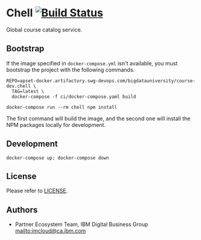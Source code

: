 # Chell [![Build Status](https://travis.ibm.com/bdu/chell.svg?token=CCLjK5gsaLWyxhCwwcrs&branch=master)](https://travis.ibm.com/bdu/chell)

Global course catalog service.

## Bootstrap

If the image specified in `docker-compose.yml` isn't available, you must
bootstrap the project with the following commands.

```shell
REPO=apset-docker.artifactory.swg-devops.com/bigdatauniversity/course-dev.chell \
  TAG=latest \
  docker-compose -f ci/docker-compose.yaml build

docker-compose run --rm chell npm install
```

The first command will build the image, and the second one will install the
NPM packages locally for development.

## Development

```shell
docker-compose up; docker-compose down
```

## License

Please refer to [LICENSE](LICENSE).

## Authors

*   Partner Ecosystem Team, IBM Digital Business Group <mailto:imcloud@ca.ibm.com>
